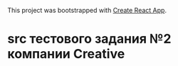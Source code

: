 This project was bootstrapped with [Create React App](https://github.com/facebook/create-react-app).

# src тестового задания №2 компании Creative
